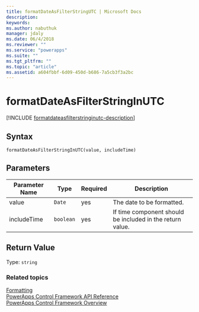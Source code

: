 ```yaml
---
title: formatDateAsFilterStringUTC | Microsoft Docs
description: 
keywords:
ms.author: nabuthuk
manager: jdaly
ms.date: 06/4/2018
ms.reviewer: ""
ms.service: "powerapps"
ms.suite: ""
ms.tgt_pltfrm: ""
ms.topic: "article"
ms.assetid: a604fbbf-6d09-450d-b686-7a5cb3f3a2bc
---
```


# formatDateAsFilterStringInUTC

[!INCLUDE [formatdateasfilterstringinutc-description](includes/formatdateasfilterstringinutc-description.md)]

## Syntax

`formatDateAsFilterStringInUTC(value, includeTime)`

## Parameters

| Parameter Name|Type|Required|Description|
| ------------- |----|--------|-----------|
|value|`Date`|yes|The date to be formatted.|
|includeTime|`boolean`|yes| If time component should be included in the return value.|

## Return Value

Type: `string`

### Related topics

[Formatting](../formatting.md)<br />
[PowerApps Control Framework API Reference](../index.md)<br />
[PowerApps Control Framework Overview](../../powerapps-control-framework-overview.md)<br />
